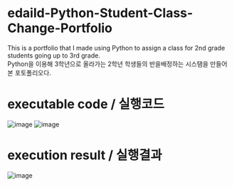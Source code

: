# edaild-Python-Student-Class-Change-Portfolio
This is a portfolio that I made using Python to assign a class for 2nd grade students going up to 3rd grade.  <br>Python을 이용해 3학년으로 올라가는 2학년 학생들의 반을배정하는 시스탬을 만들어 본 포토폴리오다. 
# executable code / 실행코드
![image](https://user-images.githubusercontent.com/109999749/218365349-d7bd9861-a52c-47a2-b354-80c4142d0817.png)
![image](https://user-images.githubusercontent.com/109999749/218365452-bf45b027-de48-4b99-82da-7550ab0d0d28.png)


# execution result / 실행결과
![image](https://user-images.githubusercontent.com/109999749/218364895-ef2e291a-cb9a-4aed-883a-c211e3848a34.png)
